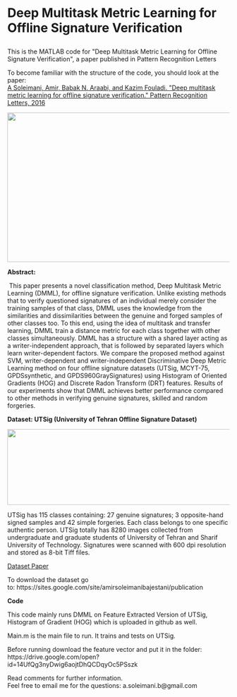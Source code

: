 # Deep Multitask Metric Learning for Offline Signature Verification</p>
<p>This is the MATLAB code for "Deep Multitask Metric Learning for Offline Signature Verification", a paper published in Pattern Recognition Letters</p>
<p>To become familiar with the structure of the code, you should look at the paper:<br /><a href="http://www.sciencedirect.com/science/article/pii/S0167865516301076">A Soleimani, Amir, Babak N. Araabi, and Kazim Fouladi. "Deep multitask metric learning for offline signature verification." Pattern Recognition Letters, 2016</a></p>
<p style="text-align: center;"><strong><img src="https://aa52ab98-a-62cb3a1a-s-sites.googlegroups.com/site/amirsoleimanibajestani/research/Capture.PNG?attachauth=ANoY7cpvZa9TLrPdfSyx7Ksg2JJO7G7Ycm3nJKQE0W02lzkKaG--kS4r1kaQ3aFJEtFGJZ6e5RItW68hTgKOHXm0jsJufkhyHX82ahjTJ7saT01geBjO4rPIzmUnPITADbawjWIJoRnyVABuc5vVktK-5REts6J8Nj26h2pHLp_5iBu48OXEDUkNV39QDEFfg1v4xIEbcUK4E62V0S954fMaLZune7b0unLY8wK3uwrkKMfk2rm8jmA%3D&amp;attredirects=0" alt="" width="855" height="339" /></strong></p>
<p><strong>Abstract:&nbsp;</strong></p>
<p>&nbsp;This paper presents a novel classification method, Deep Multitask Metric Learning (DMML), for offline signature verification. Unlike existing methods that to verify questioned signatures of an individual merely consider the training samples of that class, DMML uses the knowledge from the similarities and dissimilarities between the genuine and forged samples of other classes too. To this end, using the idea of multitask and transfer learning, DMML train a distance metric for each class together with other classes simultaneously. DMML has a structure with a shared layer acting as a writer-independent approach, that is followed by separated layers which learn writer-dependent factors. We compare the proposed method against SVM, writer-dependent and writer-independent Discriminative Deep Metric Learning method on four offline signature datasets (UTSig, MCYT-75, GPDSsynthetic, and GPDS960GraySignatures) using Histogram of Oriented Gradients (HOG) and Discrete Radon Transform (DRT) features. Results of our experiments show that DMML achieves better performance compared to other methods in verifying genuine signatures, skilled and random forgeries.</p>
<p><strong>Dataset:&nbsp;</strong><strong>UTSig (University of Tehran Offline Signature Dataset)</strong></p>
<p><strong><img src="http://mlcm.ut.ac.ir/Images/SignatureLogo.png" alt="" width="746" height="172" /></strong></p>
<p>UTSig has 115 classes containing: 27 genuine signatures; 3 opposite-hand signed samples and 42 simple forgeries. Each class belongs to one specific authentic person. UTSig totally has 8280 images collected from undergraduate and graduate students of University of Tehran and Sharif University of Technology. Signatures were scanned with 600 dpi resolution and stored as 8-bit Tiff files.</p>
<p><a href="http://ieeexplore.ieee.org/document/7791523/">Dataset Paper</a></p>
<p>To download the dataset go to:&nbsp;https://sites.google.com/site/amirsoleimanibajestani/publication</p>
<p><strong>Code</strong></p>
<p>This code mainly runs DMML on Feature Extracted Version of UTSig, Histogram of Gradient (HOG) which is uploaded in github as well.</p>
<p>Main.m is the main file to run. It trains and tests on UTSig.</p>

<p>Before running download the feature vector and put it in the folder: https://drive.google.com/open?id=14UfQg3nyDwig6aojtDhQCDqyOc5PSszk
</p>

<p>Read comments for further information.<br />Feel free to email me for the questions: a.soleimani.b@gmail.com</p>

